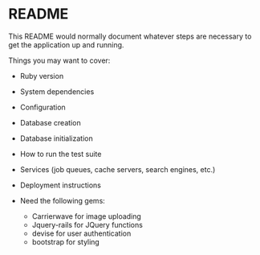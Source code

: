 # README

This README would normally document whatever steps are necessary to get the
application up and running.

Things you may want to cover:

- Ruby version

- System dependencies

- Configuration

- Database creation

- Database initialization

- How to run the test suite

- Services (job queues, cache servers, search engines, etc.)

- Deployment instructions

- Need the following gems:
  - Carrierwave for image uploading
  - Jquery-rails for JQuery functions
  - devise for user authentication
  - bootstrap for styling
